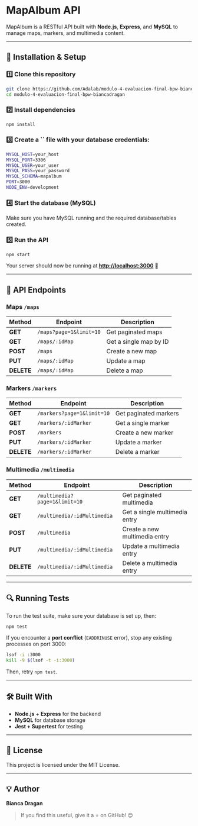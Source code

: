 # MapAlbum API

MapAlbum is a RESTful API built with **Node.js**, **Express**, and **MySQL** to manage maps, markers, and multimedia content.

---

## 🚀 Installation & Setup

### **1️⃣ Clone this repository**

```sh
git clone https://github.com/Adalab/modulo-4-evaluacion-final-bpw-biancadragan.git
cd modulo-4-evaluacion-final-bpw-biancadragan
```

### **2️⃣ Install dependencies**

```sh
npm install
```

### **3️⃣ Create a **``** file** with your database credentials:

```sh
MYSQL_HOST=your_host
MYSQL_PORT=3306
MYSQL_USER=your_user
MYSQL_PASS=your_password
MYSQL_SCHEMA=mapalbum
PORT=3000
NODE_ENV=development
```

### **4️⃣ Start the database (MySQL)**

Make sure you have MySQL running and the required database/tables created.

### **5️⃣ Run the API**

```sh
npm start
```

Your server should now be running at [**http://localhost:3000**](http://localhost:3000) 🎉

---

## 📌 API Endpoints

### **Maps** `/maps`

| Method     | Endpoint                | Description            |
| ---------- | ----------------------- | ---------------------- |
| **GET**    | `/maps?page=1&limit=10` | Get paginated maps     |
| **GET**    | `/maps/:idMap`          | Get a single map by ID |
| **POST**   | `/maps`                 | Create a new map       |
| **PUT**    | `/maps/:idMap`          | Update a map           |
| **DELETE** | `/maps/:idMap`          | Delete a map           |

### **Markers** `/markers`

| Method     | Endpoint                   | Description           |
| ---------- | -------------------------- | --------------------- |
| **GET**    | `/markers?page=1&limit=10` | Get paginated markers |
| **GET**    | `/markers/:idMarker`       | Get a single marker   |
| **POST**   | `/markers`                 | Create a new marker   |
| **PUT**    | `/markers/:idMarker`       | Update a marker       |
| **DELETE** | `/markers/:idMarker`       | Delete a marker       |

### **Multimedia** `/multimedia`

| Method     | Endpoint                      | Description                   |
| ---------- | ----------------------------- | ----------------------------- |
| **GET**    | `/multimedia?page=1&limit=10` | Get paginated multimedia      |
| **GET**    | `/multimedia/:idMultimedia`   | Get a single multimedia entry |
| **POST**   | `/multimedia`                 | Create a new multimedia entry |
| **PUT**    | `/multimedia/:idMultimedia`   | Update a multimedia entry     |
| **DELETE** | `/multimedia/:idMultimedia`   | Delete a multimedia entry     |

---

## 🔍 Running Tests

To run the test suite, make sure your database is set up, then:

```sh
npm test
```

If you encounter a **port conflict** (`EADDRINUSE` error), stop any existing processes on port 3000:

```sh
lsof -i :3000
kill -9 $(lsof -t -i:3000)
```

Then, retry `npm test`.

---

## 🛠 Built With

- **Node.js** + **Express** for the backend
- **MySQL** for database storage
- **Jest + Supertest** for testing

---

## 📜 License

This project is licensed under the MIT License.

---

## 💡 Author

**Bianca Dragan**

> If you find this useful, give it a ⭐️ on GitHub! 😊

